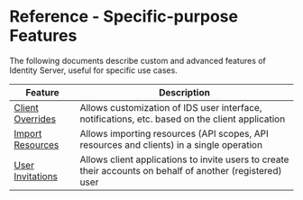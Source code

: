 # Reference - Specific-purpose Features

The following documents describe custom and advanced features of Identity Server, useful for specific use cases.

| Feature | Description |
| - | - |
| [Client Overrides](client-overrides.md) | Allows customization of IDS user interface, notifications, etc. based on the client application |
| [Import Resources](import.md) | Allows importing resources (API scopes, API resources and clients) in a single operation |
| [User Invitations](features/user-invitations.md) | Allows client applications to invite users to create their accounts on behalf of another (registered) user |